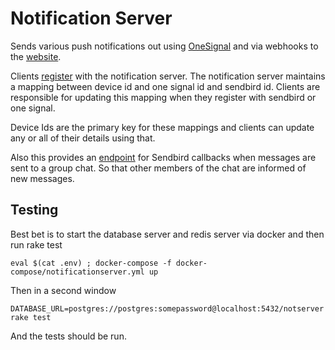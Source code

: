 # Notification Server

Sends various push notifications out using [OneSignal](https://onesignal.com/)
and via webhooks to the [website](../website).

Clients [register](routes/register.rb) with the notification server.
The notification server maintains a mapping between device id and one signal
id and sendbird id. Clients are responsible for updating this mapping when
they register with sendbird or one signal.

Device Ids are the primary key for these mappings and clients can update
any or all of their details using that.

Also this provides an [endpoint](routes/sendbird.rb) for Sendbird callbacks
when messages are sent to a group chat. So that other members of the chat
are informed of new messages.

## Testing

Best bet is to start the database server and redis server via docker
and then run rake test

    eval $(cat .env) ; docker-compose -f docker-compose/notificationserver.yml up

Then in a second window

    DATABASE_URL=postgres://postgres:somepassword@localhost:5432/notserver rake test

And the tests should be run.
